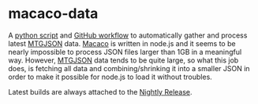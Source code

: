 # macaco-data

A [python script](build-data.py) and [GitHub workflow](.github/workflows/nightly.yml) to automatically gather and process latest [MTGJSON](https://mtgjson.com/) data. [Macaco](https://github.com/shagu/macaco) is written in node.js and it seems to be nearly impossible to process JSON files larger than 1GB in a meaningful way. However, [MTGJSON](https://mtgjson.com/) data tends to be quite large, so what this job does, is fetching all data and combining/shrinking it into a smaller JSON in order to make it possible for node.js to load it without troubles.

Latest builds are always attached to the [Nightly Release](https://github.com/shagu/macaco-data/releases/tag/nightly).
